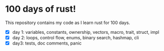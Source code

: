 # 100 days of rust!

This repository contains my code as I learn rust for 100 days.

- [x] day 1: variables, constants, ownership, vectors, macro, trait, struct, impl
- [x] day 2: loops, control flow, enums, binary search, hashmap, cli
- [x] day3: tests, doc comments, panic